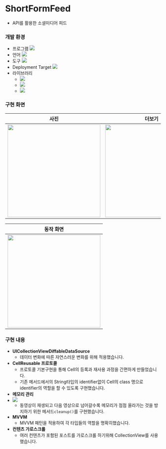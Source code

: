 # ShortFormFeed
- API를 활용한 소셜미디어 피드
### 개발 환경
- 프로그램 <img src="https://img.shields.io/badge/xcode-v14.3-white?logo=xcode&logoColor=skyblue"/>
- 언어 <img src="https://img.shields.io/badge/Swift-v5-white?style=round-square&logo=swift&logoColor=orange"/>
- 도구 <img src="https://img.shields.io/badge/CocoaPods-F15148?style=round-square">
- Deployment Target <img src="https://img.shields.io/badge/iOS-14.0-white">
- 라이브러리
    - <img src="https://img.shields.io/badge/Alamofire-5.6.2-red">
    - <img src="https://img.shields.io/badge/RxSwift-6.5.0-orange">
    - <img src="https://img.shields.io/badge/SnapKit-5.6.0-skyblue">


### 구현 화면
|사진|더보기|영상|
|---|---|---|
|<img src="https://github.com/Allie-e/ShortFormFeed/assets/83864058/2685e510-5dbd-4e89-9a8d-cb8f4d6d580d" width="300">|<img src="https://github.com/Allie-e/ShortFormFeed/assets/83864058/c9aafd17-baa0-498a-b565-cd9c0f587eb4" width="300">|<img src="https://github.com/Allie-e/ShortFormFeed/assets/83864058/5cb99456-eba7-40a4-b530-f8dcb7cff48b" width="300">|

|동작 화면|
|:---:|
|<img src="https://i.imgur.com/MKKPND4.gif" width="300">|

### 구현 내용
- **UICollectionViewDiffableDataSource**
    - 데이터 변화에 따른 자연스러운 변화를 위해 적용했습니다.
- **CellReusable 프로토콜**
    - 프로토콜 기본구현을 통해 Cell의 등록과 재사용 과정을 간편하게 만들었습니다.
    - 기존 메서드에서의 String타입의 identifier없이 Cell의 class 명으로 identifier의 역할을 할 수 있도록 구현했습니다.
- **메모리 관리**
- ![](https://github.com/Allie-e/ShortFormFeed/assets/83864058/1bbf4372-7e3b-407d-be3a-d63f48db4ce2)
    - 동영상이 재생되고 다음 영상으로 넘어갈수록 메모리가 점점 올라가는 것을 방지하기 위한 메서드`cleanup()`를 구현했습니다.
- **MVVM**
    - MVVM 패턴을 적용하여 각 타입들의 역할을 명확히했습니다.
- **컨텐츠 가로스크롤**
    - 여러 컨텐츠가 포함된 포스트를 가로스크롤 하기위해 CollectionView를 사용했습니다.
